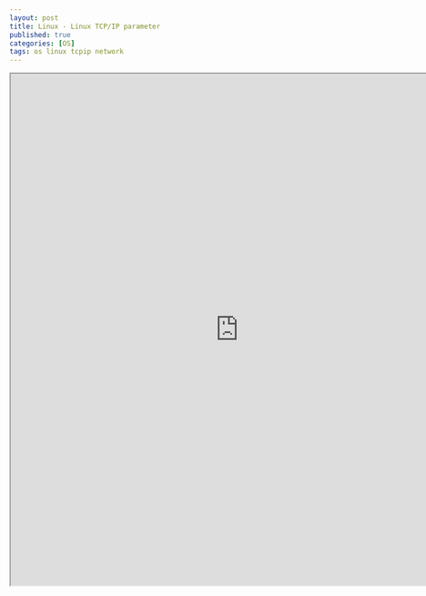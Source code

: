 ```yaml
---
layout: post
title: Linux - Linux TCP/IP parameter
published: true
categories: [OS]
tags: os linux tcpip network
---
```

<iframe width="800" height="900" src="https://docs.google.com/document/d/e/2PACX-1vQbN5pVozdlNkGcUNiWeW2rbY3qMJKfWcWmZiMsO0nKVMw313EPXq3aQWMaYaYcJBi77amykYpscFMb/pub?embedded=true"></iframe>  
    
